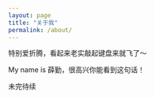```yaml
---
layout: page
title: "关于我"
permalink: /about/
---
```


特别爱折腾，看起来老实敲起键盘来就飞了～

My name is 薛勤，很高兴你能看到这句话！

未完待续


